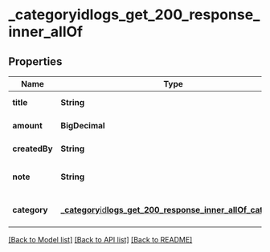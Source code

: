 # \_category**id**logs_get_200_response_inner_allOf

## Properties

| Name          | Type                                                                                                                           | Description | Notes                        |
| ------------- | ------------------------------------------------------------------------------------------------------------------------------ | ----------- | ---------------------------- |
| **title**     | **String**                                                                                                                     |             | [default to null]            |
| **amount**    | **BigDecimal**                                                                                                                 |             | [default to null]            |
| **createdBy** | **String**                                                                                                                     |             | [default to null]            |
| **note**      | **String**                                                                                                                     |             | [optional] [default to null] |
| **category**  | [**\_category**id**logs_get_200_response_inner_allOf_category**](_category__id__logs_get_200_response_inner_allOf_category.md) |             | [optional] [default to null] |

[[Back to Model list]](../README.md#documentation-for-models) [[Back to API list]](../README.md#documentation-for-api-endpoints) [[Back to README]](../README.md)
